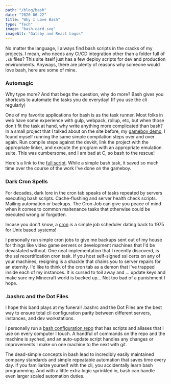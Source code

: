 ```yaml
---
path: "/blog/bash"
date: "2020-06-22"
title: "Why I Love Bash"
type: "Tech"
image: "bash-card.svg"
imageAlt: "Gatsby and React Logos"
---
```

No matter the language, I always find bash scripts in the cracks of my projects. I mean, who needs any CI/CD integration other than a folder full of `.sh` files? This site itself just has a few deploy scripts for dev and production environments. Anyways, there are plenty of reasons why someone would love bash, here are some of mine.

### Automagic

Why type more? And that begs the question, why do more? Bash gives you shortcuts to automate the tasks you do everyday! (If you use the cli regularly)

One of my favorite applications for bash is as the task runner. Most folks in web have some experience with gulp, webpack, rollup, etc, but when those don't fit the task at hand, why write anything more complicated than bash? In a small project that I talked about on the site before, my [gameboy demo](https://github.com/ColeyG/coles-gba-demo), I found myself running the same simple compilation steps over and over again. Run compile steps against the devkit, link the project with the appropriate linker, and execute the program with an appropriate emulation suite. This was cumbersome, and I am bad at C, so bash to the rescue!

Here's a link to the [full script](https://github.com/ColeyG/coles-gba-demo/blob/master/scripts/compile.sh). While a simple bash task, it saved so much time over the course of the work I've done on the gameboy.

### Dark Cron Spells

For decades, dark lore in the cron tab speaks of tasks repeated by servers executing bash scripts. Cache-flushing and server health check scripts. Mailing automation or backups. The Cron Job can give you peace of mind when it comes to common maitenance tasks that otherwise could be executed wrong or forgotten.

Incase you don't know, a [cron](https://en.wikipedia.org/wiki/Cron) is a simple job scheduler dating back to 1975 for Unix based systems!

I personally run simple cron jobs to give me backups sent out of my house for things like video game servers or development machines that I'd be devastated without. One neat implementation that I recently discoverd, is the ssl recertification cron task. If you host self-signed ssl certs on any of your machines, resigning is a shackle that chains you to server repairs for an eternity. I'd like to think of the cron tab as a demon that I've trapped inside each of my instances. It is cursed to toil away and ... update keys and make sure my Minecraft world is backed up... Not too bad of a punishment I hope.

### .bashrc and the Dot Files

I hope this band plays at my funeral! .bashrc and the Dot Files are the best way to ensure total cli configuration parity between different servers, instances, and dev workstations.

I personally run a [bash configuration repo](https://github.com/ColeyG/bash-config) that has scripts and aliases that I use on every computer I touch. A handful of commands on the repo and the machine is syched, and an auto-update script handles any changes or improvements I make on one machine to the next with git.

The dead-simple concepts in bash lead to incredibly easily maintained company standards and simple repeatable automation that saves time every day. If you familiarize yourself with the cli, you accidentally learn bash programming. And with a little extra logic sprinkled in, bash can handle even larger scaled automation duties.
